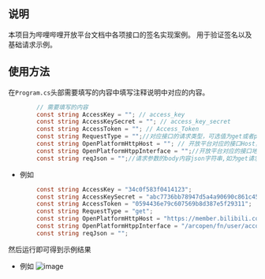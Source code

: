 ## 说明 
本项目为哔哩哔哩开放平台文档中各项接口的签名实现案例。
用于验证签名以及基础请求示例。

## 使用方法
在`Program.cs`头部需要填写的内容中填写注释说明中对应的内容。
```C#
        // 需要填写的内容
        const string AccessKey = ""; // access_key
        const string AccessKeySecret = ""; // access_key_secret    
        const string AccessToken = ""; // Access_Token  
        const string RequestType = "";//对应接口的请求类型，可选值为get或者post
        const string OpenPlatformHttpHost = ""; // 开放平台对应的接口Host，例如接口地址为https://member.bilibili.com/arcopen/fn/user/account/info，则此处填写"https://member.bilibili.com"
        const string OpenPlatformHtppInterface = "";//开放平台对应的接口地址，例如接口地址为https://member.bilibili.com/arcopen/fn/user/account/info，则此处填写"/arcopen/fn/user/account/info"
        const string reqJson = "";//请求参数的body内容json字符串,如为get请求或者求参数为空则填写空字符串
```

- 例如
```C#
        const string AccessKey = "34c0f583f0414123";
        const string AccessKeySecret = "abc7736bb78947d5a4a90690c861c456"; 
        const string AccessToken = "0594436e79c607569b8d387e5f29311";
        const string RequestType = "get";
        const string OpenPlatformHttpHost = "https://member.bilibili.com"; 
        const string OpenPlatformHtppInterface = "/arcopen/fn/user/account/info";
        const string reqJson = "";
```

然后运行即可得到示例结果
- 例如
![image](https://github.com/user-attachments/assets/6e264dc3-05d2-4014-a62d-65c7c564fb52)

